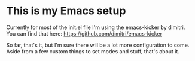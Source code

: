 # This is my Emacs setup

Currently for most of the init.el file I'm using the emacs-kicker by dimitri. You can find that here: https://github.com/dimitri/emacs-kicker

So far, that's it, but I'm sure there will be a lot more configuration to come. Aside from a few custom things to set modes and stuff, that's about it.
